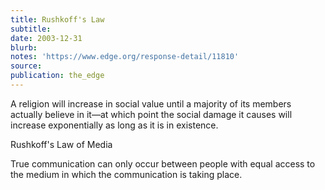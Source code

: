 ```yaml
---
title: Rushkoff's Law
subtitle:
date: 2003-12-31
blurb:
notes: 'https://www.edge.org/response-detail/11810'
source:
publication: the_edge
---
```


A religion will increase in social value until a majority of its members actually believe in it—at which point the social damage it causes will increase exponentially as long as it is in existence.

Rushkoff's Law of Media

True communication can only occur between people with equal access to the medium in which the communication is taking place.

